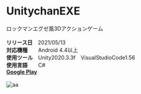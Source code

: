 # UnitychanEXE
ロックマンエグゼ風3Dアクションゲーム<br>
<br>
**リリース日**　2021/05/13<br>
**対応機種**　　Android 4.4以上<br>
**使用ツール**　Unity2020.3.3f　VisualStudioCode1.56<br>
**使用言語**　　C#<br>
**[Google Play](https://play.google.com/store/apps/details?id=com.ShotaWatanabe.UnitychanEXE)**<br>
<br>
![aa](https://github.com/watasho358/UnitychanEXE/blob/master/IMG_5757.PNG)
